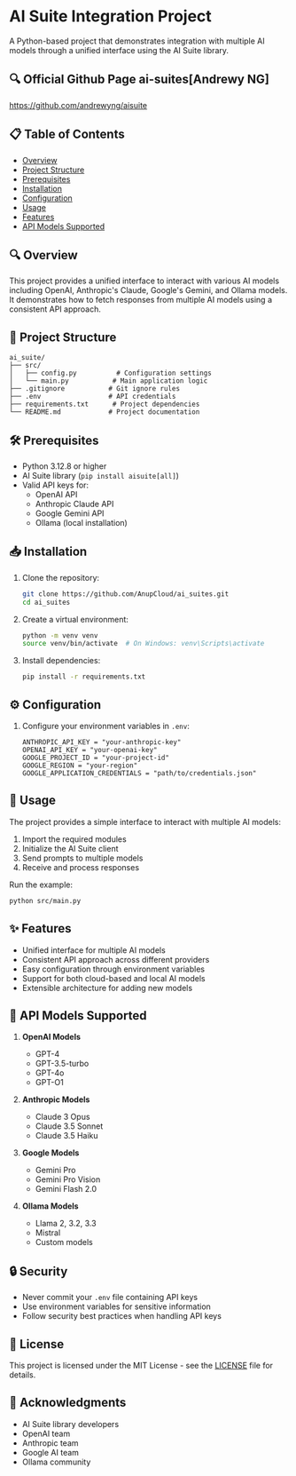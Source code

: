 # AI Suite Integration Project

A Python-based project that demonstrates integration with multiple AI models through a unified interface using the AI Suite library.

## 🔍 Official Github Page ai-suites[Andrewy NG]
https://github.com/andrewyng/aisuite

## 📋 Table of Contents
- [Overview](#overview)
- [Project Structure](#project-structure)
- [Prerequisites](#prerequisites)
- [Installation](#installation)
- [Configuration](#configuration)
- [Usage](#usage)
- [Features](#features)
- [API Models Supported](#api-models-supported)

## 🔍 Overview

This project provides a unified interface to interact with various AI models including OpenAI, Anthropic's Claude, Google's Gemini, and Ollama models. It demonstrates how to fetch responses from multiple AI models using a consistent API approach.

## 📁 Project Structure

```
ai_suite/
├── src/
│   ├── config.py          # Configuration settings
│   └── main.py           # Main application logic
├── .gitignore           # Git ignore rules
├── .env                 # API credentials
├── requirements.txt      # Project dependencies
└── README.md            # Project documentation
```

## 🛠️ Prerequisites

- Python 3.12.8 or higher
- AI Suite library (`pip install aisuite[all]`)
- Valid API keys for:
  - OpenAI API
  - Anthropic Claude API
  - Google Gemini API
  - Ollama (local installation)

## 📥 Installation

1. Clone the repository:
   ```bash
   git clone https://github.com/AnupCloud/ai_suites.git
   cd ai_suites
   ```

2. Create a virtual environment:
   ```bash
   python -m venv venv
   source venv/bin/activate  # On Windows: venv\Scripts\activate
   ```

3. Install dependencies:
   ```bash
   pip install -r requirements.txt
   ```

## ⚙️ Configuration

1. Configure your environment variables in `.env`:
   ```env
   ANTHROPIC_API_KEY = "your-anthropic-key"
   OPENAI_API_KEY = "your-openai-key"
   GOOGLE_PROJECT_ID = "your-project-id"
   GOOGLE_REGION = "your-region"
   GOOGLE_APPLICATION_CREDENTIALS = "path/to/credentials.json"
   ```

## 🚀 Usage

The project provides a simple interface to interact with multiple AI models:

1. Import the required modules
2. Initialize the AI Suite client
3. Send prompts to multiple models
4. Receive and process responses

Run the example:
```bash
python src/main.py
```

## ✨ Features

- Unified interface for multiple AI models
- Consistent API approach across different providers
- Easy configuration through environment variables
- Support for both cloud-based and local AI models
- Extensible architecture for adding new models

## 🤖 API Models Supported

1. **OpenAI Models**
   - GPT-4
   - GPT-3.5-turbo
   - GPT-4o
   - GPT-O1

2. **Anthropic Models**
   - Claude 3 Opus
   - Claude 3.5 Sonnet
   - Claude 3.5 Haiku

3. **Google Models**
   - Gemini Pro
   - Gemini Pro Vision
   - Gemini Flash 2.0

4. **Ollama Models**
   - Llama 2, 3.2, 3.3
   - Mistral
   - Custom models

## 🔒 Security

- Never commit your `.env` file containing API keys
- Use environment variables for sensitive information
- Follow security best practices when handling API keys

## 📝 License

This project is licensed under the MIT License - see the [LICENSE](LICENSE) file for details.

## 🙏 Acknowledgments

- AI Suite library developers
- OpenAI team
- Anthropic team
- Google AI team
- Ollama community






